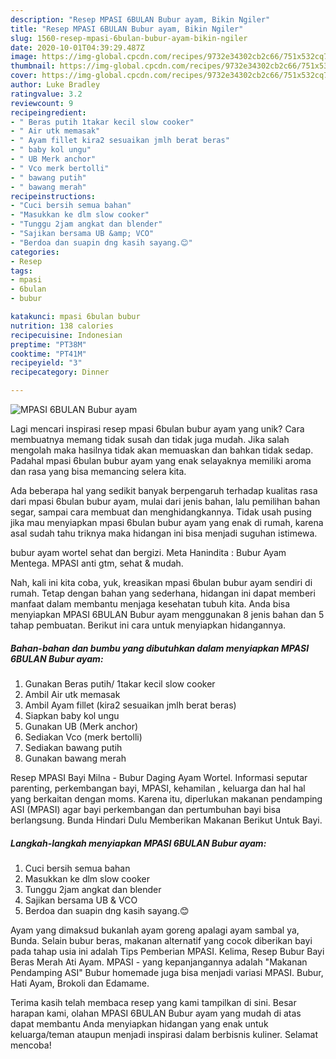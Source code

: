 ```yaml
---
description: "Resep MPASI 6BULAN Bubur ayam, Bikin Ngiler"
title: "Resep MPASI 6BULAN Bubur ayam, Bikin Ngiler"
slug: 1560-resep-mpasi-6bulan-bubur-ayam-bikin-ngiler
date: 2020-10-01T04:39:29.487Z
image: https://img-global.cpcdn.com/recipes/9732e34302cb2c66/751x532cq70/mpasi-6bulan-bubur-ayam-foto-resep-utama.jpg
thumbnail: https://img-global.cpcdn.com/recipes/9732e34302cb2c66/751x532cq70/mpasi-6bulan-bubur-ayam-foto-resep-utama.jpg
cover: https://img-global.cpcdn.com/recipes/9732e34302cb2c66/751x532cq70/mpasi-6bulan-bubur-ayam-foto-resep-utama.jpg
author: Luke Bradley
ratingvalue: 3.2
reviewcount: 9
recipeingredient:
- " Beras putih 1takar kecil slow cooker"
- " Air utk memasak"
- " Ayam fillet kira2 sesuaikan jmlh berat beras"
- " baby kol ungu"
- " UB Merk anchor"
- " Vco merk bertolli"
- " bawang putih"
- " bawang merah"
recipeinstructions:
- "Cuci bersih semua bahan"
- "Masukkan ke dlm slow cooker"
- "Tunggu 2jam angkat dan blender"
- "Sajikan bersama UB &amp; VCO"
- "Berdoa dan suapin dng kasih sayang.😊"
categories:
- Resep
tags:
- mpasi
- 6bulan
- bubur

katakunci: mpasi 6bulan bubur 
nutrition: 138 calories
recipecuisine: Indonesian
preptime: "PT38M"
cooktime: "PT41M"
recipeyield: "3"
recipecategory: Dinner

---
```



![MPASI 6BULAN Bubur ayam](https://img-global.cpcdn.com/recipes/9732e34302cb2c66/751x532cq70/mpasi-6bulan-bubur-ayam-foto-resep-utama.jpg)

Lagi mencari inspirasi resep mpasi 6bulan bubur ayam yang unik? Cara membuatnya memang tidak susah dan tidak juga mudah. Jika salah mengolah maka hasilnya tidak akan memuaskan dan bahkan tidak sedap. Padahal mpasi 6bulan bubur ayam yang enak selayaknya memiliki aroma dan rasa yang bisa memancing selera kita.

Ada beberapa hal yang sedikit banyak berpengaruh terhadap kualitas rasa dari mpasi 6bulan bubur ayam, mulai dari jenis bahan, lalu pemilihan bahan segar, sampai cara membuat dan menghidangkannya. Tidak usah pusing jika mau menyiapkan mpasi 6bulan bubur ayam yang enak di rumah, karena asal sudah tahu triknya maka hidangan ini bisa menjadi suguhan istimewa.

bubur ayam wortel sehat dan bergizi. Meta Hanindita : Bubur Ayam Mentega. MPASI anti gtm, sehat &amp; mudah.


Nah, kali ini kita coba, yuk, kreasikan mpasi 6bulan bubur ayam sendiri di rumah. Tetap dengan bahan yang sederhana, hidangan ini dapat memberi manfaat dalam membantu menjaga kesehatan tubuh kita. Anda bisa menyiapkan MPASI 6BULAN Bubur ayam menggunakan 8 jenis bahan dan 5 tahap pembuatan. Berikut ini cara untuk menyiapkan hidangannya.

<!--inarticleads1-->

##### Bahan-bahan dan bumbu yang dibutuhkan dalam menyiapkan MPASI 6BULAN Bubur ayam:

1. Gunakan  Beras putih/ 1takar kecil slow cooker
1. Ambil  Air utk memasak
1. Ambil  Ayam fillet (kira2 sesuaikan jmlh berat beras)
1. Siapkan  baby kol ungu
1. Gunakan  UB (Merk anchor)
1. Sediakan  Vco (merk bertolli)
1. Sediakan  bawang putih
1. Gunakan  bawang merah


Resep MPASI Bayi Milna - Bubur Daging Ayam Wortel. Informasi seputar parenting, perkembangan bayi, MPASI, kehamilan , keluarga dan hal hal yang berkaitan dengan moms. Karena itu, diperlukan makanan pendamping ASI (MPASI) agar bayi perkembangan dan pertumbuhan bayi bisa berlangsung. Bunda Hindari Dulu Memberikan Makanan Berikut Untuk Bayi. 

<!--inarticleads2-->

##### Langkah-langkah menyiapkan MPASI 6BULAN Bubur ayam:

1. Cuci bersih semua bahan
1. Masukkan ke dlm slow cooker
1. Tunggu 2jam angkat dan blender
1. Sajikan bersama UB &amp; VCO
1. Berdoa dan suapin dng kasih sayang.😊


Ayam yang dimaksud bukanlah ayam goreng apalagi ayam sambal ya, Bunda. Selain bubur beras, makanan alternatif yang cocok diberikan bayi pada tahap usia ini adalah Tips Pemberian MPASI. Kelima, Resep Bubur Bayi Beras Merah Ati Ayam. MPASI - yang kepanjangannya adalah &#34;Makanan Pendamping ASI&#34; Bubur homemade juga bisa menjadi variasi MPASI. Bubur, Hati Ayam, Brokoli dan Edamame. 

Terima kasih telah membaca resep yang kami tampilkan di sini. Besar harapan kami, olahan MPASI 6BULAN Bubur ayam yang mudah di atas dapat membantu Anda menyiapkan hidangan yang enak untuk keluarga/teman ataupun menjadi inspirasi dalam berbisnis kuliner. Selamat mencoba!
